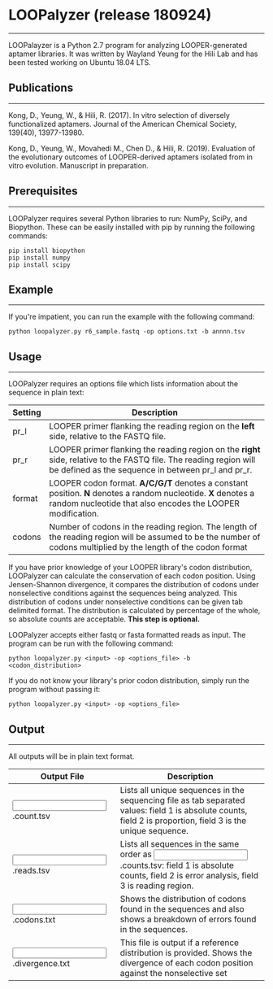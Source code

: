 # LOOPalyzer (release 180924)
--------------------------------------------
LOOPalayzer is a Python 2.7 program for analyzing LOOPER-generated aptamer libraries. It was written by Wayland Yeung for the Hili Lab and has been tested working on Ubuntu 18.04 LTS.

## Publications
--------------------------------------------

Kong, D., Yeung, W., & Hili, R. (2017). In vitro selection of diversely functionalized aptamers. Journal of the American Chemical Society, 139(40), 13977-13980.

Kong, D., Yeung, W., Movahedi M., Chen D., & Hili, R. (2019). Evaluation of the evolutionary outcomes of LOOPER-derived aptamers isolated from in vitro evolution. Manuscript in preparation.

## Prerequisites
--------------------------------------------
LOOPalyzer requires several Python libraries to run: NumPy, SciPy, and Biopython. These can be easily installed with pip by running the following commands:

    pip install biopython
    pip install numpy 
    pip install scipy

## Example
--------------------------------------------
If you're impatient, you can run the example with the following command:

    python loopalyzer.py r6_sample.fastq -op options.txt -b annnn.tsv

## Usage
--------------------------------------------
LOOPalyzer requires an options file which lists information about the 
sequence in plain text:

| Setting | Description |
| ------- | ----------- |
| pr_l    | LOOPER primer flanking the reading region on the **left** side, relative to the FASTQ file. |
| pr_r    | LOOPER primer flanking the reading region on the **right** side, relative to the FASTQ file. The reading region will be defined as the sequence in between pr_l and pr_r. |
| format  | LOOPER codon format. **A/C/G/T** denotes a constant position. **N** denotes a random nucleotide. **X** denotes a random nucleotide that also encodes the LOOPER modification. |
| codons  | Number of codons in the reading region. The length of the reading region will be assumed to be the number of codons multiplied by the length of the codon format |

If you have prior knowledge of your LOOPER library's codon distribution, LOOPalyzer can calculate the conservation of each codon position. Using Jensen-Shannon divergence, it compares the distribution of codons under nonselective conditions against the sequences being analyzed. This distribution of codons under nonselective conditions can be given tab 
delimited format. The distribution is calculated by percentage of the whole, 
so absolute counts are acceptable. **This step is optional.**

LOOPalyzer accepts either fastq or fasta formatted reads as input. The  program can be run with the following command:

    python loopalyzer.py <input> -op <options_file> -b <codon_distribution>

If you do not know your library's prior codon distribution, simply run the program without passing it:

    python loopalyzer.py <input> -op <options_file>


## Output
--------------------------------------------

All outputs will be in plain text format.

| Output File| Description |
| ---------- | ----------- |
| <input>.count.tsv      | Lists all unique sequences in the sequencing file as tab separated values: field 1 is absolute counts, field 2 is proportion, field 3 is the unique sequence. |
| <input>.reads.tsv      | Lists all sequences in the same order as <input>.counts.tsv: field 1 is absolute counts, field 2 is error analysis, field 3 is reading region. |
| <input>.codons.txt     | Shows the distribution of codons found in the sequences and also shows a breakdown of errors found in the sequences. |
| <input>.divergence.txt | This file is output if a reference distribution is provided. Shows the divergence of each codon position against the nonselective set |



